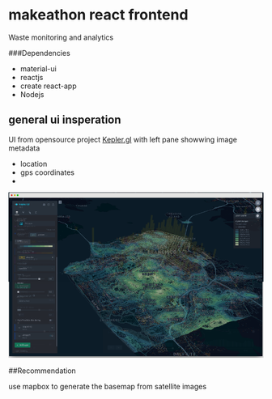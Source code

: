 # makeathon react frontend

Waste monitoring and analytics 

###Dependencies
- material-ui
- reactjs
- create react-app
- Nodejs

## general ui insperation


UI from opensource project [Kepler.gl](https://kepler.gl/)
with left pane showwing image metadata
- location
- gps coordinates
- 

![Kepler](/kepler.png)

##Recommendation

use mapbox to generate the basemap from satellite images
